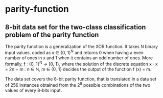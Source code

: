 # parity-function

## 8-bit data set for the two-class classification problem of the parity function

The parity function is a generalization of the XOR function. It takes
N binary input values, coded as x ∈ {0, 1}<sup>N</sup> and returns 0 when having a even number of ones
in x and 1 when it contains an odd number of ones. More formally, f : {0, 1}<sup>N</sup> → {0, 1}, where the
solution of the discrete equation x · x = 2n + m : n ∈ ℕ, m ∈ {0, 1} decides the output of the function
f (x) = m.

The data set covers the 8-bit parity function, that is translated in a
data set of 256 instances obtained from the 2<sup>8</sup> possible combinations of the two values of every 8-bits
input.

